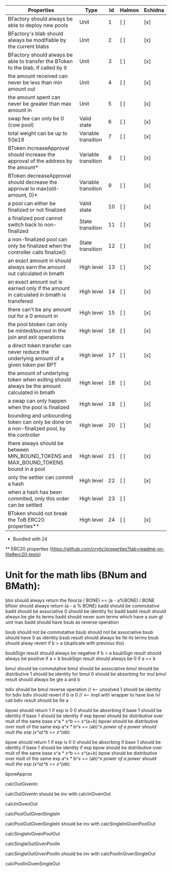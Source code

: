 | Properties                                                                                  | Type                | Id  | Halmos | Echidna |
| ------------------------------------------------------------------------------------------- | ------------------- | --- | ------ | ------- |
| BFactory should always be able to deploy new pools                                          | Unit                | 1   | [ ]    | [x]     |
| BFactory's blab should always be modifiable by the current blabs                            | Unit                | 2   | [ ]    | [x]     |
| BFactory should always be able to transfer the BToken to the blab, if called by it          | Unit                | 3   | [ ]    | [x]     |
| the amount received can never be less than min amount out                                   | Unit                | 4   | [ ]    | [x]     |
| the amount spent can never be greater than max amount in                                    | Unit                | 5   | [ ]    | [x]     |
| swap fee can only be 0 (cow pool)                                                           | Valid state         | 6   | [ ]    | [x]     |
| total weight can be up to 50e18                                                             | Variable transition | 7   | [ ]    | [x]     |
| BToken increaseApproval should increase the approval of the address by the amount*          | Variable transition | 8   | [ ]    | [x]     |
| BToken decreaseApproval should decrease the approval to max(old-amount, 0)*                 | Variable transition | 9   | [ ]    | [x]     |
| a pool can either be finalized or not finalized                                             | Valid state         | 10  | [ ]    | [x]     |
| a finalized pool cannot switch back to non-finalized                                        | State transition    | 11  | [ ]    | [x]     |
| a non-finalized pool can only be finalized when the controller calls finalize()             | State transition    | 12  | [ ]    | [x]     |
| an exact amount in should always earn the amount out calculated in bmath                    | High level          | 13  | [ ]    | [x]     |
| an exact amount out is earned only if the amount in calculated in bmath is transfered       | High level          | 14  | [ ]    | [x]     |
| there can't be any amount out for a 0 amount in                                             | High level          | 15  | [ ]    | [x]     |
| the pool btoken can only be minted/burned in the join and exit operations                   | High level          | 16  | [ ]    | [x]     |
| a direct token transfer can never reduce the underlying amount of a given token per BPT     | High level          | 17  | [ ]    | [x]     |
| the amount of underlying token when exiting should always be the amount calculated in bmath | High level          | 18  | [ ]    | [x]     |
| a swap can only happen when the pool is finalized                                           | High level          | 19  | [ ]    | [x]     |
| bounding and unbounding token can only be done on a non-finalized pool, by the controller   | High level          | 20  | [ ]    | [x]     |
| there always should be between MIN_BOUND_TOKENS and MAX_BOUND_TOKENS bound in a pool        | High level          | 21  | [ ]    | [x]     |
| only the settler can commit a hash                                                          | High level          | 22  | [ ]    | [x]     |
| when a hash has been commited, only this order can be settled                               | High level          | 23  | [ ]    |         |
| BToken should not break the ToB ERC20 properties**                                          | High level          | 24  | [ ]    | [x]     |

* Bundled with 24

** ERC20 properties
(https://github.com/crytic/properties?tab=readme-ov-file#erc20-tests)

# Unit for the math libs (BNum and BMath):

btoi should always return the floor(a / BONE) == (a - a%BONE) / BONE
bfloor should always return (a - a % BONE)
badd should be commutative
badd should be associative
0 should be identity for badd
badd result should always be gte its terms
badd should never sum terms which have a sum gt uint max
badd should have bsub as reverse operation

bsub should not be commutative
bsub should not be associative
bsub should have 0 as identity
bsub result should always be lte its terms
bsub should alway revert if b > a (duplicate with previous tho)

bsubSign result should always be negative if b > a
bsubSign result should always be positive if a > b
bsubSign result should always be 0 if a == b

bmul should be commutative
bmul should be associative
bmul should be distributive
1 should be identity for bmul
0 should be absorbing for mul
bmul result should always be gte a and b

bdiv should be bmul reverse operation // <-- unsolved
1 should be identity for bdiv
bdiv should revert if b is 0 // <-- impl with wrapper to have low lvl call
bdiv result should be lte a

bpowi should return 1 if exp is 0
0 should be absorbing if base
1 should be identity if base
1 should be identity if exp
bpowi should be distributive over mult of the same base x^a * x^b == x^(a+b)
bpowi should be distributive over mult of the same exp  a^x * b^x == (a*b)^x
power of a power should mult the exp (x^a)^b == x^(a*b)

bpow should return 1 if exp is 0
0 should be absorbing if base
1 should be identity if base
1 should be identity if exp
bpow should be distributive over mult of the same base x^a * x^b == x^(a+b)
bpow should be distributive over mult of the same exp  a^x * b^x == (a*b)^x
power of a power should mult the exp (x^a)^b == x^(a*b)


bpowApprox

calcOutGivenIn

calcOutGivenIn should be inv with calcInGivenOut

calcInGivenOut

calcPoolOutGivenSingleIn

calcPoolOutGivenSingleIn should be inv with calcSingleInGivenPoolOut

calcSingleInGivenPoolOut

calcSingleOutGivenPoolIn

calcSingleOutGivenPoolIn should be inv with calcPoolInGivenSingleOut

calcPoolInGivenSingleOut